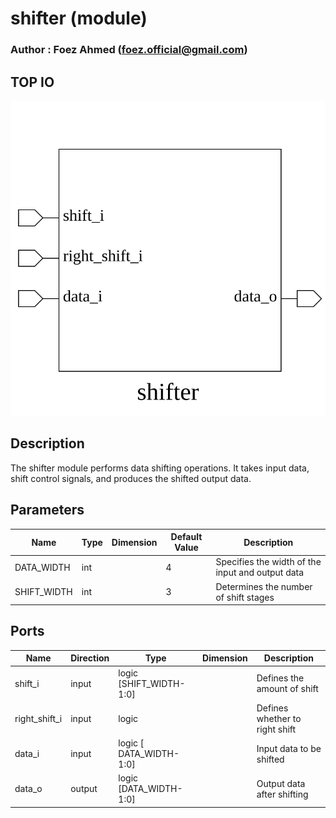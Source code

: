 # shifter (module)

### Author : Foez Ahmed (foez.official@gmail.com)

## TOP IO
<img src="./shifter_top.svg">

## Description

The shifter module performs data shifting operations. It takes input data, shift control signals,
and produces the shifted output data.

## Parameters
|Name|Type|Dimension|Default Value|Description|
|-|-|-|-|-|
|DATA_WIDTH|int||4|Specifies the width of the input and output data|
|SHIFT_WIDTH|int||3|Determines the number of shift stages|

## Ports
|Name|Direction|Type|Dimension|Description|
|-|-|-|-|-|
|shift_i|input|logic [SHIFT_WIDTH-1:0]||Defines the amount of shift|
|right_shift_i|input|logic||Defines whether to right shift|
|data_i|input|logic [ DATA_WIDTH-1:0]||Input data to be shifted|
|data_o|output|logic [DATA_WIDTH-1:0]||Output data after shifting|
